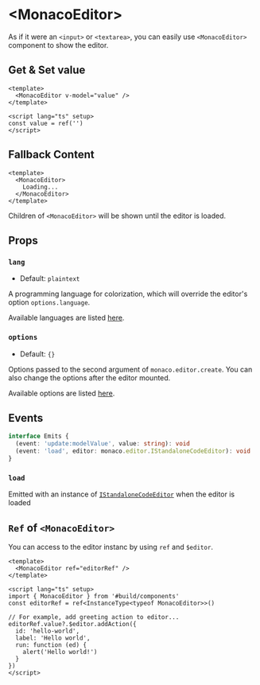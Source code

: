 <script setup>
import Stackbiltz from '../../../components/Stackbiltz.vue'
</script>

# &lt;MonacoEditor&gt;
As if it were an `<input>` or `<textarea>`, you can easily use `<MonacoEditor>` component to show the editor.

<Stackbiltz src="nuxt-starter-dnwsbl?embed=1&file=app.vue&hideNavigation=1&view=preview" />

## Get & Set value
```vue
<template>
  <MonacoEditor v-model="value" />
</template>

<script lang="ts" setup>
const value = ref('')
</script>
```

## Fallback Content
```vue
<template>
  <MonacoEditor>
    Loading...
  </MonacoEditor>
</template>
```
Children of `<MonacoEditor>` will be shown until the editor is loaded.

## Props
### `lang`
- Default: `plaintext`

A programming language for colorization, which will override the editor's option `options.language`.

Available languages are listed [here](https://github.com/microsoft/monaco-editor/tree/main/src/basic-languages).

### `options`
- Default: `{}`

Options passed  to the second argument of `monaco.editor.create`.
You can also change the options after the editor mounted.

Available options are listed [here](https://microsoft.github.io/monaco-editor/api/interfaces/monaco.editor.IStandaloneEditorConstructionOptions.html).

## Events
```ts
interface Emits {
  (event: 'update:modelValue', value: string): void
  (event: 'load', editor: monaco.editor.IStandaloneCodeEditor): void
}
```
### `load`
Emitted with an instance of [`IStandaloneCodeEditor`](https://microsoft.github.io/monaco-editor/api/interfaces/monaco.editor.IStandaloneCodeEditor.html) when the editor is loaded

## `Ref` of `<MonacoEditor>`
You can access to the editor instanc by using `ref` and `$editor`.
```vue
<template>
  <MonacoEditor ref="editorRef" />
</template>

<script lang="ts" setup>
import { MonacoEditor } from '#build/components'
const editorRef = ref<InstanceType<typeof MonacoEditor>>()

// For example, add greeting action to editor...
editorRef.value?.$editor.addAction({
  id: 'hello-world',
  label: 'Hello world',
  run: function (ed) {
    alert('Hello world!')
  }
})
</script>
```
